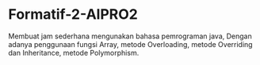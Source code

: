 # Formatif-2-AlPRO2
Membuat jam sederhana mengunakan bahasa pemrograman java, Dengan adanya penggunaan fungsi Array, metode Overloading, metode Overriding dan Inheritance, metode Polymorphism.
